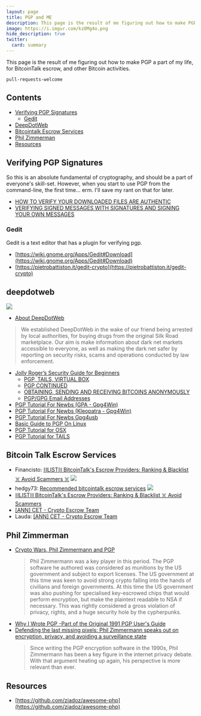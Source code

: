 ```yaml
---
layout: page
title: PGP and ME
description: This page is the result of me figuring out how to make PGP a part of my life. For BitcoinTalk escrow, and other Bitcoin activities — [pull-requests welcome]
image: https://i.imgur.com/kzOMg4o.png
hide_description: true
twitter:
  card: summary
---
```


This page is the result of me figuring out how to make PGP a part of my life, for BitcoinTalk escrow, and other Bitcoin activities. 

```
pull-requests-welcome

```
## Contents
* [Verifying PGP Signatures](#verifying-pgp-signatures)
  * [Gedit](#gedit)
* [DeepDotWeb](#deepdotweb)
* [Bitcointalk Escrow Services](#bitcointalk-escrow-services)
* [Phil Zimmerman](#phil-zimmerman)
* [Resources](#resources)


## Verifying PGP Signatures

So this is an absolute fundamental of cryptography, and should be a part of everyone's skill-set. However, when you start to use PGP from the command-line, the first time... erm. I'll save my rant on that for later.



  * [HOW TO VERIFY YOUR DOWNLOADED FILES ARE AUTHENTIC](https://www.deepdotweb.com/jolly-rogers-security-guide-for-beginners/how-to-verify-your-downloaded-files-are-authentic/)
  * [VERIFYING SIGNED MESSAGES WITH SIGNATURES AND SIGNING YOUR OWN MESSAGES](https://www.deepdotweb.com/jolly-rogers-security-guide-for-beginners/verifying-signed-messages-with-signatures-and-signing-your-own-messages/)

### Gedit

Gedit is a text editor that has a plugin for verifying pgp.

* [https://wiki.gnome.org/Apps/Gedit#Download](https://wiki.gnome.org/Apps/Gedit#Download)
* [https://pietrobattiston.it/gedit-crypto](https://pietrobattiston.it/gedit-crypto)


## deepdotweb

![](https://i.imgur.com/kzOMg4o.png)

* [About DeepDotWeb](https://www.deepdotweb.com/about-deepdotweb/)

>We established DeepDotWeb in the wake of our friend being arrested by local authorities, for buying drugs from the original Silk Road marketplace. Our aim is make information about dark net markets accessible to everyone, as well as making the dark net safer by reporting on security risks, scams and operations conducted by law enforcement. 

* [Jolly Roger’s Security Guide for Beginners](https://www.deepdotweb.com/jolly-rogers-security-guide-for-beginners/)
  * [PGP, TAILS, VIRTUAL BOX](https://www.deepdotweb.com/jolly-rogers-security-guide-for-beginners/pgp-tails-virtual-box/)
  * [PGP CONTINUED](http://www.deepdotweb.com/jolly-rogers-security-guide-for-beginners/pgp-continued/)
  * [OBTAINING, SENDING AND RECEIVING BITCOINS ANONYMOUSLY](https://www.deepdotweb.com/jolly-rogers-security-guide-for-beginners/obtaining-sending-and-receiving-bitcoins-anonymously/)
  * [PGP/GPG Email Addresses](https://www.deepdotweb.com/jolly-rogers-security-guide-for-beginners/pgpgpg-email-addresses/)
* [PGP Tutorial For Newbs (GPA - Gpg4Win)](https://www.deepdotweb.com/2013/11/11/pgp-tutorial-for-newbs-gpg4win/)
* [PGP Tutorial For Newbs (Kleopatra - Gpg4Win)](https://www.deepdotweb.com/2015/02/21/pgp-tutorial-for-windows-kleopatra-gpg4win/)
* [PGP Tutorial For Newbs Gpg4usb](https://www.deepdotweb.com/2015/06/21/pgp-tutorial-for-newbs-gpg4usb/)
* [Basic Guide to PGP On Linux](https://www.deepdotweb.com/2015/02/17/basic-guide-pgp-linux/)
* [PGP Tutorial for OSX](http://www.deepdotweb.com/2015/02/20/pgp-tutorial-os-x/)
* [PGP Tutorial for TAILS](https://www.deepdotweb.com/2017/10/22/basic-guide-pgp-tails/)


## Bitcoin Talk Escrow Services

	
* Financisto: [⛓LIST⛓ BitcoinTalk's Escrow Providers: Ranking & Blacklist ☠ Avoid Scammers ☠](https://bitcointalk.org/index.php?topic=276897.0;all)
  ![](https://image.ibb.co/fbhMLU/escrow.png)
* hedgy73: [Recommended bitcointalk escrow services](https://bitcointalk.org/index.php?topic=2439910.0)
![](https://i.imgur.com/EvuQwxN.png)
* [⛓LIST⛓ BitcoinTalk's Escrow Providers: Ranking & Blacklist ☠ Avoid Scammers](https://bitcointalk.org/index.php?topic=276897.0;all)
* [	\[ANN\] CET - Crypto Escrow Team](https://bitcointalk.org/index.php?topic=1938190)
* Lauda: [[ANN] CET - Crypto Escrow Team](https://bitcointalk.org/index.php?topic=1938190)

## Phil Zimmerman

* [Crypto Wars, Phil Zimmermann and PGP](https://cryptoanarchy.wiki/events/90s-crypto-wars)
  > Phil Zimmermann was a key player in this period. The PGP software he authored was considered as munitions by the US government and subject to export licenses. The US government at this time was keen to avoid strong crypto falling into the hands of civilians and foreign governments. At this time the US government was also pushing for specialised key-escrowed chips that would perform encryption, but make the plaintext readable to NSA if necessary. This was rightly considered a gross violation of privacy, rights, and a huge security hole by the cypherpunks.
* [Why I Wrote PGP -Part of the Original 1991 PGP User's Guide](https://www.philzimmermann.com/EN/essays/WhyIWrotePGP.html)
* [Defending the last missing pixels: Phil Zimmermann speaks out on encryption, privacy, and avoiding a surveillance state](https://www.techrepublic.com/article/defending-the-last-missing-pixels-phil-zimmermann/)
  >Since writing the PGP encryption software in the 1990s, Phil Zimmermann has been a key figure in the internet privacy debate. With that argument heating up again, his perspective is more relevant than ever.


## Resources

* [https://github.com/ziadoz/awesome-php](https://github.com/ziadoz/awesome-php)

